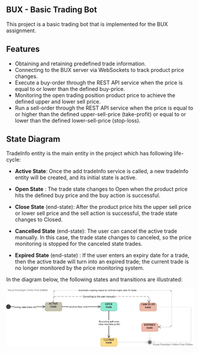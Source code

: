 ##  BUX -  Basic Trading Bot
This project is a basic trading bot that is implemented for the BUX assignment.


##  Features
- Obtaining and retaining predefined trade information.
- Connecting to the BUX server via WebSockets to track product price changes.
- Execute a buy-order through the REST API service when the price is equal to or lower than the defined buy-price.
- Monitoring the open trading position product price to achieve the defined upper and lower sell price.
- Run a sell-order through the REST API service when the price is equal to or higher than the defined upper-sell-price (take-profit) or equal to or lower than the defined lower-sell-price (stop-loss).



## State Diagram


TradeInfo entity is the main entity in the project which has following life-cycle:

- **Active State**: Once the add tradeInfo service is called, a new tradeInfo entity will be created, and its initial state is active.

- **Open State** : The trade state changes to Open when the product price hits the defined buy price and the buy action is successful.

- **Close State** (end-state): After the product price hits the upper sell price or lower sell price and the sell action is successful, the trade state changes to Closed.

- **Cancelled State** (end-state): The user can cancel the active trade manually. In this case, the trade state changes to canceled, so the price monitoring is stopped for the canceled state trades.

- **Expired State** (end-state) : If the user enters an expiry date for a trade, then the active trade will turn into an expired trade; the current trade is no longer monitored by the price monitoring system.

In the diagram below, the following states and transitions are illustrated:



![Trade State Diagram](https://github.com/saeedshokoohi/bux-basic-trading-bot/blob/75e017ed0edab8893878d3f2552b9a7c2d48ab4e/design/images/Trading%20State%20Diagram.jpg)
